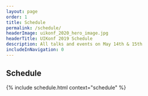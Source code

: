 ```yaml
---
layout: page
order: 1
title: Schedule
permalink: /schedule/
headerImage: uikonf_2020_hero_image.jpg
headerTitle: UIKonf 2019 Schedule
description: All talks and events on May 14th & 15th
includeInNavigation: 0
---
```

## Schedule

{% include schedule.html context="schedule" %}
